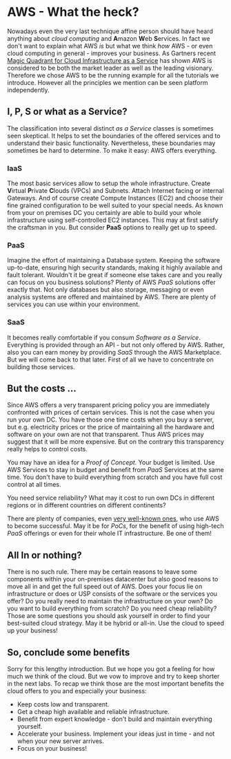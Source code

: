 # AWS - What the heck?
Nowadays even the very last technique affine person should have heard anything about _cloud computing_ and **A**mazon **W**eb **S**ervices. In fact we don't want to explain what AWS _is_ but what we think _how_ AWS - or even cloud computing in general - improves your business. As Gartners recent [Magic Quadrant for Cloud Infrastructure as a Service](https://www.gartner.com/doc/reprints?id=1-2G2O5FC&ct=150519) has shown AWS is considered to be both the market leader as well as the leading visionary. Therefore we chose AWS to be the running example for all the tutorials we introduce. However all the principles we mention can be seen platform independently.

## I, P, S or what as a Service?
The classification into several distinct _as a Service_ classes is sometimes seen skeptical. It helps to set the boundaries of the offered services and to understand their basic functionality. Nevertheless, these boundaries may sometimes be hard to determine. To make it easy: AWS offers everything.

### IaaS
The most basic services allow to setup the whole infrastructure. Create **V**irtual **P**rivate **C**louds (VPCs) and Subnets. Attach Internet facing or internal Gateways. And of course create Compute Instances (EC2) and choose their fine grained configuration to be well suited to your special needs. As known from your on premises DC you certainly are able to build your whole infrastructure using self-controlled EC2 instances. This may at first satisfy the craftsman in you. But consider **PaaS** options to really get up to speed.

### PaaS
Imagine the effort of maintaining a Database system. Keeping the software up-to-date, ensuring high security standards, making it highly available and fault tolerant. Wouldn't it be great if someone else takes care and you really can focus on you business solutions? Plenty of AWS _PaaS_ solutions offer exactly that. Not only databases but also storage, messaging or even analysis systems are offered and maintained by AWS. There are plenty of services you can use within your environment.

### SaaS
It becomes really comfortable if you consum _Software as a Service_. Everything is provided through an API - but not only offered by AWS. Rather, also you can earn money by providing _SaaS_ through the AWS Marketplace. But we will come back to that later. First of all we have to concentrate on building those services.

## But the costs ...
Since AWS offers a very transparent pricing policy you are immediately confronted with prices of certain services. This is not the case when you run your own DC. You have those one time costs when you buy a server, but e.g. electricity prices or the price of maintaining all the hardware and software on your own are not that transparent. Thus AWS prices may suggest that it will be more expensive. But on the contrary this transparency really helps to control costs.

You may have an idea for a _Proof of Concept_. Your budget is limited. Use AWS Services to stay in budget and benefit from _PaaS_ Services at the same time. You don't have to build everything from scratch and you have full cost control at all times.

You need service reliability? What may it cost to run own DCs in different regions or in different countries on different continents?

There are plenty of companies, even [very well-known ones](http://www.businessinsider.de/netflix-intuit-juniper-go-all-in-on-amazon-cloud-2016-1?r=US&IR=T), who use AWS to become successful. May it be for _PoCs_, for the benefit of using high-tech _PaaS_ offerings or even for their whole IT infrastructure. Be one of them!

## All In or nothing?
There is no such rule. There may be certain reasons to leave some components within your on-premises datacenter but also good reasons to move all in and get the full speed out of AWS. Does your focus lie on infrastructure or does or USP consists of the software or the services you offer? Do you really need to maintain the infrastructure on your own? Do you want to build everything from scratch? Do you need cheap reliability? Those are some questions you should ask yourself in order to find your best-suited cloud strategy. May it be hybrid or all-in. Use the cloud to speed up your business!

## So, conclude some benefits
Sorry for this lengthy introduction. But we hope you got a feeling for how much we think of the cloud. But we vow to improve and try to keep shorter in the next labs. To recap we think those are the most important benefits the cloud offers to you and especially your business:

* Keep costs low and transparent.
* Get a cheap high available and reliable infrastructure.
* Benefit from expert knowledge - don't build and maintain everything yourself.
* Accelerate your business. Implement your ideas just in time - and not when your new server arrives.
* Focus on your business!
